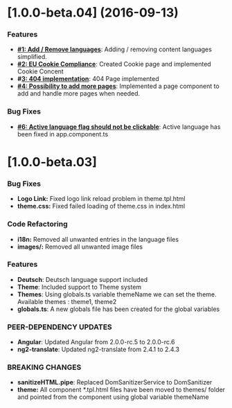 <a name="1.0.0-beta.04"></a>
# [1.0.0-beta.04] (2016-09-13)

### Features
* **[#1: Add / Remove languages](https://github.com/ganesh35/ng2-Profile/issues/1)**: Adding / removing content languages simplified.
* **[#2: EU Cookie Compliance](https://github.com/ganesh35/ng2-Profile/issues/2)**: Created Cookie page and implemented Cookie Concent
* **#[3: 404 implementation](https://github.com/ganesh35/ng2-Profile/issues/3)**: 404 Page implemented
* **[#4: Possibility to add more pages](https://github.com/ganesh35/ng2-Profile/issues/4)**: Implemented a page component to add and handle more pages when needed.

### Bug Fixes
* **[#6: Active language flag should not be clickable](https://github.com/ganesh35/ng2-Profile/issues/6)**: Active language has been fixed in app.component.ts


<a name="1.0.0-beta.03"></a>
# [1.0.0-beta.03]

### Bug Fixes
* **Logo Link:** Fixed logo link reload problem in theme.tpl.html
* **theme.css:** Fixed failed loading of theme.css in index.html

### Code Refactoring

* **i18n:** Removed all unwanted entries in the language files
* **images/:** Removed all unwanted image files


### Features

* **Deutsch**: Deutsch language support included
* **Theme**: Included support to Theme system
* **Themes**: Using globals.ts variable themeName we can set the theme.  Available themes : theme1, theme2
* **globals.ts**: A new globals file has been created for the global variables

### PEER-DEPENDENCY UPDATES ###
* **Angular**: Updated Angular from 2.0.0-rc.5 to 2.0.0-rc.6
* **ng2-translate**: Updated ng2-translate from 2.4.1 to 2.4.3

### BREAKING CHANGES
* **sanitizeHTML.pipe**: Replaced DomSanitizerService to DomSanitizer
* **theme:** All component *.tpl.html files have been moved to themes/<theme> folder and pointed from the component using global variable themeName